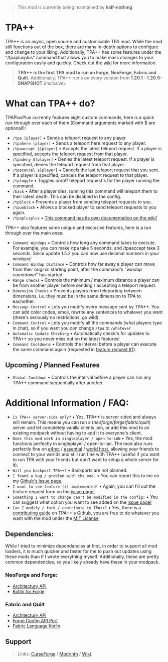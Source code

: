 > This mod is currently being maintained by **half-nothing**

# TPA++
TPA++ is an async, open source and customisable TPA mod. While the mod still functions out of the box, there are many in-depth options to configure and change to your liking. Additionally, TPA++ has some features under the "/tpaplusplus" command that allows you to make mass changes to your configuration easily and quickly. Check out the [wiki](https://github.com/SuperRicky14/TpaPlusPlus/wiki) for more information.
> **TPA++ is the first TPA mod to run on Forge, NeoForge, Fabric and Quilt.** Additionally, TPA++ run's on every version from **1.20.1 - 1.20.5-SNAPSHOT** (*inclusive*).

# What can TPA++ do?
TPAPlusPlus currently features eight custom commands, here is a quick run-through over each of them (Command arguments marked with $ are optional!):
* `/tpa [player]` • Sends a teleport request to any player.
* `/tpahere [player]` • Sends a teleport here request to any player.
* `/tpaaccept $[player]` • Accepts the latest teleport request. If a player is specified, accepts the teleport request from that player.
* `/tpadeny $[player]` • Denies the latest teleport request. If a player is specified, denies the teleport request from that player.
* `/tpacancel $[player]` • Cancels the last teleport request that you sent. If a player is specified, cancels the teleport request to that player.
* `/tptoggle` • Toggles on/off teleport request's for the player running the command.
* `/back` • After a player dies, running this command will teleport them to their latest death. This can be disabled in the config.
* `/tpblock` • Prevents a player from sending teleport requests to you.
* `/tpunblock` • Allows a blocked player to send teleport requests to you again.
* `/tpaplusplus` • [This command has its own documentation on the wiki!](https://github.com/SuperRicky14/TpaPlusPlus/wiki/TPAPlusPlus-Server-Management-Command)

TPA++ also features some unique and exclusive features, here is a run through over the main ones:
* `Command Windups` • Controls how long any command takes to execute. For example, you can make /tpa take 5 seconds, and /tpaaccept take 3 seconds. Since update 1.5.2 you can now use decimal numbers in your windups!
* `Command Windup Distance` • Controls how far away a player can move from their original starting point, after the command's "*windup countdown*" has started.
* `Range Checks` • Controls the minimum / maximum distance a player can be from another player before sending / accepting a teleport request.
* `Dimension Checks` • Prevents players from teleporting between dimensions, i.e. they must be in the same dimension to TPA to eachother.
* `Message Control` • Lets you modify every message sent by TPA++. You can add color codes, emoji, rewrite any sentences to whatever you want (there's seriously no restrictions, go wild).
* `Command Control` • Lets you modify all the commands (what players type in chat), so if you want you can change `/tpa` to `/whatever`
* `Automatic Update Checking` • Automatically check's for updates to TPA++ so you never miss out on the latest features!
* `Command Cooldowns` • Controls the interval before a player can execute the same command again (requested in [feature request #1](https://github.com/SuperRicky14/TpaPlusPlus/issues/1)).

## Upcoming / Planned Features
* `Global Cooldown` • Controls the interval before a player can run any TPA++ command sequentially after another.
  
# Additional Information / FAQ:
* `Is TPA++ server-side only?` • Yes, TPA++ is server sided and always will remain. This means you can run a (*neoforge*/*forge*/*fabric*/*quilt*) server and let completely vanilla clients join, or add this mod to an existing modpack without having to add it to everyone's client.
* `Does this mod work in singleplayer / open-to-LAN` • Yes, the mod functions perfectly in singleplayer / open-to-lan. The mod also runs perfectly fine on [e4mc](https://www.curseforge.com/minecraft/mc-mods/e4mc) / [essential](https://essential.gg/) / [world host](https://modrinth.com/mod/world-host), allowing your friends to connect to your worlds and still run fine with TPA++ (useful if you want to run TPA with your friends but don't want to setup a whole server for it).
* `Will you backport TPA++?` • Backports are not planned.
* `I found a bug / problem with the mod.` • You can report this to me on my [Github's issue page.](https://github.com/SuperRicky14/TpaPlusPlus/issues)
* `I want to see feature [x] implemented!` • Again, you can fill out the feature request form on the [issue page!](https://github.com/SuperRicky14/TpaPlusPlus/issues)
* `Something I want to change can't be modified in the config!` • You can suggest what option you want to see added on the [issue page!](https://github.com/SuperRicky14/TpaPlusPlus/issues)
* `Can I modify / fork / contribute to TPA++?` • Yes, there is a [contributing guide](https://github.com/SuperRicky14/TpaPlusPlus/blob/master/CONTRIBUTING.md) on TPA++'s Github, you are free to do whatever you want with the mod under the [MIT License](https://github.com/SuperRicky14/TpaPlusPlus/blob/master/LICENSE)

## Dependencies:
While I tried to minimize dependancies at first, in order to support all mod loaders, it is much quicker and faster for me to push out updates using these mods than if I wrote everything myself. Additionally, these are pretty common dependencies, so you likely already have these in your modpack.
### NeoForge and Forge:
* [Architectury API](https://modrinth.com/mod/architectury-api)
* [Kotlin for Forge](https://www.curseforge.com/minecraft/mc-mods/kotlin-for-forge)
### Fabric and Quilt
* [Architectury API](https://modrinth.com/mod/architectury-api)
* [Forge Config API Port](https://modrinth.com/mod/forge-config-api-port)
* [Fabric Language Kotlin](https://modrinth.com/mod/fabric-language-kotlin)

## Support
> Links: [CurseForge](https://www.curseforge.com/minecraft/mc-mods/tpaplusplus) / [Modrinth](https://modrinth.com/mod/pPuyOJU7) / [Wiki](https://github.com/SuperRicky14/TpaPlusPlus/wiki).
